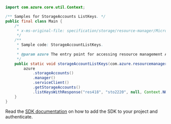 ```java
import com.azure.core.util.Context;

/** Samples for StorageAccounts ListKeys. */
public final class Main {
    /*
     * x-ms-original-file: specification/storage/resource-manager/Microsoft.Storage/stable/2021-08-01/examples/StorageAccountListKeys.json
     */
    /**
     * Sample code: StorageAccountListKeys.
     *
     * @param azure The entry point for accessing resource management APIs in Azure.
     */
    public static void storageAccountListKeys(com.azure.resourcemanager.AzureResourceManager azure) {
        azure
            .storageAccounts()
            .manager()
            .serviceClient()
            .getStorageAccounts()
            .listKeysWithResponse("res418", "sto2220", null, Context.NONE);
    }
}
```

Read the [SDK documentation](https://github.com/Azure/azure-sdk-for-java/blob/azure-resourcemanager_2.13.0/sdk/resourcemanager/azure-resourcemanager/README.md) on how to add the SDK to your project and authenticate.
